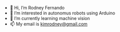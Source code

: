 - 👋 Hi, I’m Rodney Fernando
- 👀 I’m interested in autonomus robots using Arduino 
- 🌱 I’m currently learning machine vision
- 📫 My email is kjmrodney@gmail.com

<!---
kjmrodney/kjmrodney is a ✨ special ✨ repository because its `README.md` (this file) appears on your GitHub profile.
You can click the Preview link to take a look at your changes.
--->
